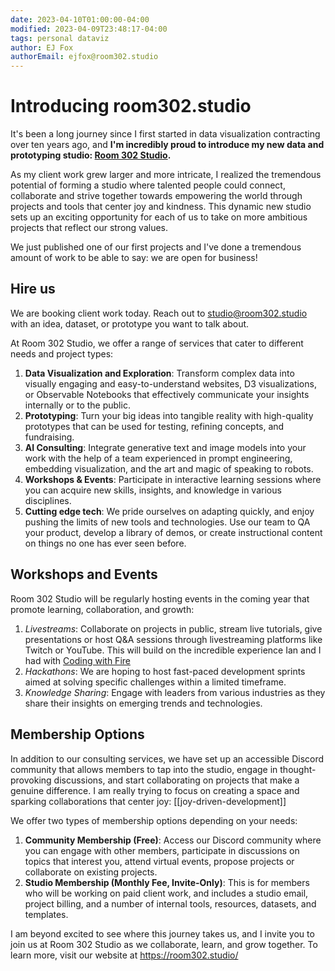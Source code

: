 ```yaml
---
date: 2023-04-10T01:00:00-04:00
modified: 2023-04-09T23:48:17-04:00
tags: personal dataviz 
author: EJ Fox
authorEmail: ejfox@room302.studio
---
```


# Introducing room302.studio

It's been a long journey since I first started in data visualization contracting over ten years ago, and **I'm incredibly proud to introduce my new data and prototyping studio: [Room 302 Studio](https://room302.studio).** 

As my client work grew larger and more intricate, I realized the tremendous potential of forming a studio where talented people could connect, collaborate and strive together towards empowering the world through projects and tools that center joy and kindness. This dynamic new studio sets up an exciting opportunity for each of us to take on more ambitious projects that reflect our strong values.

We just published one of our first projects and I've done a tremendous amount of work to be able to say: we are open for business!

## Hire us

We are booking client work today. Reach out to studio@room302.studio with an idea, dataset, or prototype you want to talk about. 

At Room 302 Studio, we offer a range of services that cater to different needs and project types:

1. **Data Visualization and Exploration**: Transform complex data into visually engaging and easy-to-understand websites, D3 visualizations, or Observable Notebooks that effectively communicate your insights internally or to the public. 
2. **Prototyping**: Turn your big ideas into tangible reality with high-quality prototypes that can be used for testing, refining concepts, and fundraising. 
3. **AI Consulting**: Integrate generative text and image models into your work with the help of a team experienced in prompt engineering, embedding visualization, and the art and magic of speaking to robots. 
4. **Workshops & Events**: Participate in interactive learning sessions where you can acquire new skills, insights, and knowledge in various disciplines.
5. **Cutting edge tech**: We pride ourselves on adapting quickly, and enjoy pushing the limits of new tools and technologies. Use our team to QA your product, develop a library of demos, or create instructional content on things no one has ever seen before. 

## Workshops and Events

Room 302 Studio will be regularly hosting events in the coming year that promote learning, collaboration, and growth:

1. *Livestreams*: Collaborate on projects in public, stream live tutorials, give presentations or host Q&A sessions through livestreaming platforms like Twitch or YouTube. This will build on the incredible experience Ian and I had with [Coding with Fire](https://www.youtube.com/playlist?list=PLI_sHchSmdCD0RximFqzqCOSqCgVWJpdA)
2. *Hackathons*: We are hoping to host fast-paced development sprints aimed at solving specific challenges within a limited timeframe.
3. *Knowledge Sharing*: Engage with leaders from various industries as they share their insights on emerging trends and technologies.

## Membership Options

In addition to our consulting services, we have set up an accessible Discord community that allows members to tap into the studio, engage in thought-provoking discussions, and start collaborating on projects that make a genuine difference. I am really trying to focus on creating a space and sparking collaborations that center joy: [[joy-driven-development]]

We offer two types of membership options depending on your needs:

1. **Community Membership (Free)**: Access our Discord community where you can engage with other members, participate in discussions on topics that interest you, attend virtual events, propose projects or collaborate on existing projects.
2. **Studio Membership (Monthly Fee, Invite-Only)**: This is for members who will be working on paid client work, and includes a studio email, project billing, and a number of internal tools, resources, datasets, and templates.

I am beyond excited to see where this journey takes us, and I invite you to join us at Room 302 Studio as we collaborate, learn, and grow together. To learn more, visit our website at <https://room302.studio/>

